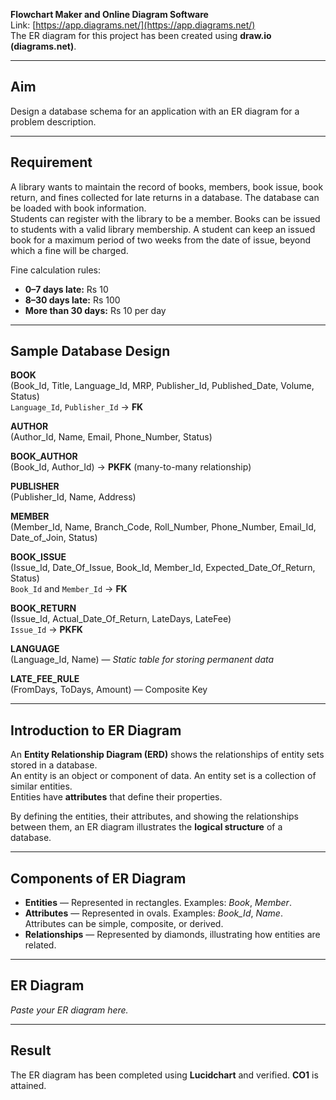 **Flowchart Maker and Online Diagram Software**  
Link: [https://app.diagrams.net/](https://app.diagrams.net/)  
The ER diagram for this project has been created using **draw.io (diagrams.net)**.  

---

## Aim
Design a database schema for an application with an ER diagram for a problem description.  

---

## Requirement
A library wants to maintain the record of books, members, book issue, book return, and fines collected for late returns in a database. The database can be loaded with book information.  
Students can register with the library to be a member. Books can be issued to students with a valid library membership. A student can keep an issued book for a maximum period of two weeks from the date of issue, beyond which a fine will be charged.  

Fine calculation rules:  
- **0–7 days late:** Rs 10  
- **8–30 days late:** Rs 100  
- **More than 30 days:** Rs 10 per day  

---

## Sample Database Design

**BOOK**  
(Book_Id, Title, Language_Id, MRP, Publisher_Id, Published_Date, Volume, Status)  
`Language_Id`, `Publisher_Id` → **FK**

**AUTHOR**  
(Author_Id, Name, Email, Phone_Number, Status)

**BOOK_AUTHOR**  
(Book_Id, Author_Id) → **PKFK** (many-to-many relationship)

**PUBLISHER**  
(Publisher_Id, Name, Address)

**MEMBER**  
(Member_Id, Name, Branch_Code, Roll_Number, Phone_Number, Email_Id, Date_of_Join, Status)

**BOOK_ISSUE**  
(Issue_Id, Date_Of_Issue, Book_Id, Member_Id, Expected_Date_Of_Return, Status)  
`Book_Id` and `Member_Id` → **FK**

**BOOK_RETURN**  
(Issue_Id, Actual_Date_Of_Return, LateDays, LateFee)  
`Issue_Id` → **PKFK**

**LANGUAGE**  
(Language_Id, Name) — *Static table for storing permanent data*

**LATE_FEE_RULE**  
(FromDays, ToDays, Amount) — Composite Key

---

## Introduction to ER Diagram

An **Entity Relationship Diagram (ERD)** shows the relationships of entity sets stored in a database.  
An entity is an object or component of data. An entity set is a collection of similar entities.  
Entities have **attributes** that define their properties.  

By defining the entities, their attributes, and showing the relationships between them, an ER diagram illustrates the **logical structure** of a database.

---

## Components of ER Diagram

- **Entities** — Represented in rectangles. Examples: *Book*, *Member*.  
- **Attributes** — Represented in ovals. Examples: *Book_Id*, *Name*. Attributes can be simple, composite, or derived.  
- **Relationships** — Represented by diamonds, illustrating how entities are related.

---

## ER Diagram
*Paste your ER diagram here.*

---

## Result
The ER diagram has been completed using **Lucidchart** and verified. **CO1** is attained.
